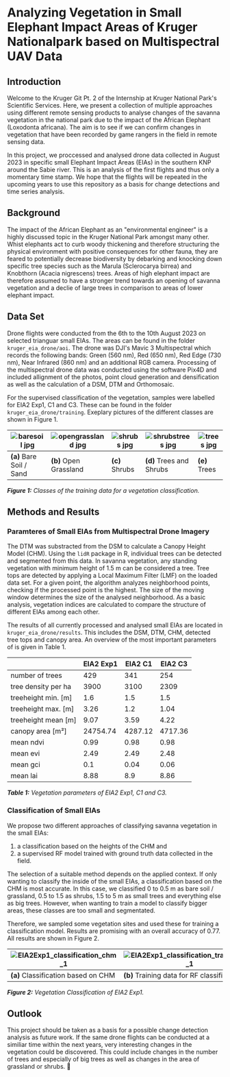 # Analyzing Vegetation in Small Elephant Impact Areas of Kruger Nationalpark based on Multispectral UAV Data

## Introduction
Welcome to the Kruger Git Pt. 2 of the Internship at Kruger National Park's Scientific Services. Here, we present a collection of multiple approaches 
using different remote sensing products to analyse changes of the savanna vegetation in the national park due to the impact of the African Elephant (Loxodonta africana). The aim is to see if we can confirm changes in vegetation that have been recorded by game rangers in the field in remote sensing data.

In this project, we proccessed and analysed drone data collected in August 2023 in specific small Elephant Impact Areas (EIAs) in the southern KNP around the Sabie river. This is an analysis of the first flights and thus only a momentary time stamp. We hope that the flights will be repeated in the upcoming years to use this repository as a basis for change detections and time series analysis.

## Background
The impact of the African Elephant as an "environmental engineer" is a highly discussed topic in the Kruger National Park amongst many other. Whist elephants act to 
curb woody thickening and therefore structuring the physical environment with positive consequences for other fauna, they are feared to potentially decrease biodiversity
by debarking and knocking down specific tree species such as the Marula (Sclerocarya birrea) and Knobthorn (Acacia nigrescens) trees. Areas of high elephant impact are therefore assumed to have a stronger trend towards an opening of savanna vegetation and a declie of large trees in comparison to areas of lower elephant impact.

## Data Set
Drone flights were conducted from the 6th to the 10th August 2023 on selected trianguar small EIAs. The areas can be found in the folder `kruger_eia_drone/aoi`. The drone was DJI's Mavic 3 Multispectral which records the following bands: Green (560 nm), Red (650 nm), Red Edge (730 nm), Near Infrared (860 nm) and an additional RGB camera. Processing of the multispectral drone data was conducted using the software Pix4D and included allignment of the photos, point cloud generation and densification as well as the calculation of a DSM, DTM and Orthomosaic.

For the supervised classification of the vegetation, samples were labelled for EIA2 Exp1, C1 and C3. These can be found in the folder `kruger_eia_drone/training`. Exeplary pictures of the different classes are shown in Figure 1.

| ![baresoil jpg](https://github.com/sunmck/kruger_eia_drone/assets/116874799/37307bd2-02d9-4759-91a3-c91af683aaf2) | ![opengrassland jpg](https://github.com/sunmck/kruger_eia_drone/assets/116874799/16648807-8889-4ed9-a2c8-8176ad0ae9ea) | ![shrubs jpg](https://github.com/sunmck/kruger_eia_drone/assets/116874799/689b3b22-d391-4eb6-9635-d78bd117db33) | ![shrubstrees jpg](https://github.com/sunmck/kruger_eia_drone/assets/116874799/df873ded-4e7b-477f-9ee7-01ca363e9e4a) | ![trees jpg](https://github.com/sunmck/kruger_eia_drone/assets/116874799/8c5d5d1e-115d-4dc3-9954-f14c1a52d151) |
| -------- | ------- |------- |------- |------- |
|  **(a)** Bare Soil / Sand | **(b)** Open Grassland | **(c)** Shrubs | **(d)** Trees and Shrubs | **(e)** Trees |

***Figure 1:** Classes of the training data for a vegetation classification.* 

## Methods and Results
### Paramteres of Small EIAs from Multispectral Drone Imagery
The DTM was substracted from the DSM to calculate a Canopy Height Model (CHM). Using the `lidR` package in R, individual trees can be detected and segmented from this data. In savanna vegetation, any standing vegetation with minimum height of 1.5 m can be considered a tree. Tree tops are detected by applying a Local Maximum Filter (LMF) on the loaded data set. For a given point, the algorithm analyzes neighborhood points, checking if the processed point is the highest. The size of the moving window determines the size of the analysed neighborhood. As a basic analysis, vegetation indices are calculated to compare the structure of different EIAs among each other. 

The results of all currently processed and analysed small EIAs are located in `kruger_eia_drone/results`. This includes the DSM, DTM, CHM, detected tree tops and canopy area. An overview of the most important parameters of is given in Table 1.

|     | EIA2 Exp1 | EIA2 C1 | EIA2 C3 |
| -------- | ------- |------- |------- |
| number of trees  | 429 | 341 | 254 |
| tree density per ha | 3900 | 3100 | 2309 |
| treeheight min. [m]    | 1.6 | 1.5 | 1.5 |
| treeheight max. [m]    | 3.26 | 1.2 | 1.04 |
| treeheight mean [m]    | 9.07 | 3.59 | 4.22 |
| canopy area [m²]    | 24754.74 | 4287.12 | 4717.36 |
| mean ndvi   | 0.99 |  0.98 | 0.98 |
| mean evi   | 2.49 | 2.49 | 2.48 |
| mean gci   | 0.1 | 0.04 | 0.06 |
| mean lai   | 8.88 | 8.9 | 8.86 |

***Table 1:** Vegetation parameters of EIA2 Exp1, C1 and C3.* 

### Classification of Small EIAs
We propose two different approaches of classifying savanna vegetation in the small EIAs:

  1. a classification based on the heights of the CHM and
  2. a supervised RF model trained with ground truth data collected in the field.

The selection of a suitable method depends on the applied context. If only wanting to classify the inside of the small EIAs, a classification based on the CHM is most accurate. In this case, we classified 0 to 0.5 m as bare soil / grassland, 0.5 to 1.5 as shrubs, 1.5 to 5 m as small trees and everything else as big trees. However, when wanting to train a model to classify bigger areas, these classes are too small and segmentated.

Therefore, we sampled some vegetation sites and used these for training a classification model. Results are promising with an overall accuracy of 0.77. All results are shown in Figure 2.

| ![EIA2Exp1_classification_chm_1](https://github.com/sunmck/kruger_eia/assets/116874799/3179b357-646c-448c-8a92-2427fa8e46b2) | ![EIA2Exp1_classification_trainingdata_1](https://github.com/sunmck/kruger_eia/assets/116874799/9abc0103-5e63-4a96-8fe3-9077b164ddd0) | ![EIA2Exp1_classification_rf_1](https://github.com/sunmck/kruger_eia/assets/116874799/b4c8b4f9-660b-468c-8b96-aaf0eb43f12f) |
| -- | -- | -- |
| **(a)** Classification based on CHM | **(b)** Training data for RF classification | **(c)** Classifcation of RF model |

***Figure 2:** Vegetation Classification of EIA2 Exp1.* 

## Outlook
This project should be taken as a basis for a possible change detection analysis as future work. If the same drone flights can be conducted at a similiar time within the next years, very interesting changes in the vegetation could be discovered. This could include changes in the number of trees and especially of big trees as well as changes in the area of grassland or shrubs. 🌳


